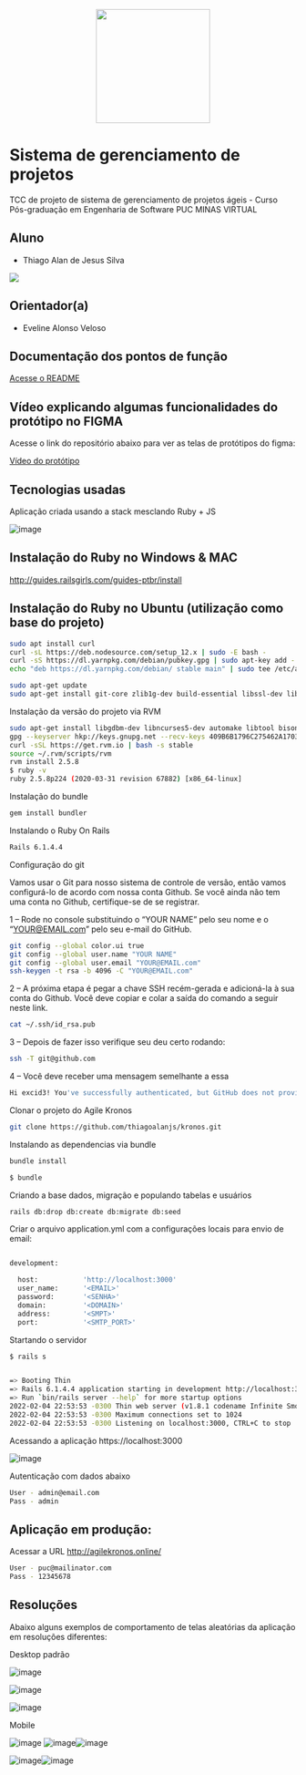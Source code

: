 <p align="center">
  <img width="200" height="200" src="https://user-images.githubusercontent.com/32438113/152666921-8b2fc7b9-dc52-4269-b6e3-00380c281c31.png">
</p>

# Sistema de gerenciamento de projetos

TCC de projeto de sistema de gerenciamento de projetos ágeis - Curso Pós-graduação em Engenharia de Software PUC MINAS VIRTUAL

## Aluno

- Thiago Alan de Jesus Silva

 <a href="https://www.linkedin.com/in/thiago-alan-65629465/" target="_blank"><img src="https://img.shields.io/badge/LinkedIn-0077B5?style=for-the-badge&logo=linkedin&logoColor=white"></a>

## Orientador(a)

- Eveline Alonso Veloso

## Documentação dos pontos de função

 <a href="https://github.com/thiagoalanjs/kronos/tree/main/function_points" target="_blank">Acesse o README</a>
 
## Vídeo explicando algumas funcionalidades do protótipo no FIGMA

Acesse o link do repositório abaixo para ver as telas de protótipos do figma: 

 <a href="https://github.com/thiagoalanjs/kronos/blob/main/presentation_tcc/README.md">Vídeo do protótipo</a>

## Tecnologias usadas

Aplicação criada usando a stack mesclando Ruby + JS 

![image](https://user-images.githubusercontent.com/32438113/152725798-6f003dc1-fc08-4ee7-b847-7c6a6f3faa0f.png)

## Instalação do Ruby no Windows & MAC

http://guides.railsgirls.com/guides-ptbr/install

## Instalação do Ruby no Ubuntu (utilização como base do projeto)

```bash
sudo apt install curl
curl -sL https://deb.nodesource.com/setup_12.x | sudo -E bash -
curl -sS https://dl.yarnpkg.com/debian/pubkey.gpg | sudo apt-key add -
echo "deb https://dl.yarnpkg.com/debian/ stable main" | sudo tee /etc/apt/sources.list.d/yarn.list

sudo apt-get update
sudo apt-get install git-core zlib1g-dev build-essential libssl-dev libreadline-dev libyaml-dev libsqlite3-dev sqlite3 libxml2-dev libxslt1-dev libcurl4-openssl-dev software-properties-common libf
```
Instalação da versão do projeto via RVM
```bash
sudo apt-get install libgdbm-dev libncurses5-dev automake libtool bison libffi-dev
gpg --keyserver hkp://keys.gnupg.net --recv-keys 409B6B1796C275462A1703113804BB82D39DC0E3 7D2BAF1CF37B13E2069D6956105BD0E739499BDB
curl -sSL https://get.rvm.io | bash -s stable
source ~/.rvm/scripts/rvm
rvm install 2.5.8
$ ruby -v
ruby 2.5.8p224 (2020-03-31 revision 67882) [x86_64-linux]
```

Instalação do bundle

```bash
gem install bundler
```

Instalando o Ruby On Rails

```bash
Rails 6.1.4.4
```

Configuração do git

Vamos usar o Git para nosso sistema de controle de versão, então vamos configurá-lo de acordo com nossa conta Github. Se você ainda não tem uma conta no Github, certifique-se de se registrar.

1 – Rode no console substituindo o “YOUR NAME” pelo seu nome e o “YOUR@EMAIL.com” pelo seu e-mail do GitHub.

```bash
git config --global color.ui true
git config --global user.name "YOUR NAME"
git config --global user.email "YOUR@EMAIL.com"
ssh-keygen -t rsa -b 4096 -C "YOUR@EMAIL.com"

```

2 – A próxima etapa é pegar a chave SSH recém-gerada e adicioná-la à sua conta do Github. Você deve copiar e colar a saída do comando a seguir neste link.

```bash
cat ~/.ssh/id_rsa.pub
```

3 – Depois de fazer isso verifique seu deu certo rodando:

```bash
ssh -T git@github.com
```

4 – Você deve receber uma mensagem semelhante a essa

```bash
Hi excid3! You've successfully authenticated, but GitHub does not provide shell access.
```

Clonar o projeto do Agile Kronos

```bash
git clone https://github.com/thiagoalanjs/kronos.git
```

Instalando as dependencias via bundle
```bash
bundle install

$ bundle
```

Criando a base dados, migração e populando tabelas e usuários
```bash
rails db:drop db:create db:migrate db:seed
```

Criar o arquivo application.yml com a configurações locais para envio de email:

```bash

development:

  host:           'http://localhost:3000'
  user_name:      '<EMAIL>'
  password:       '<SENHA>'
  domain:         '<DOMAIN>'
  address:        '<SMPT>'
  port:           '<SMTP_PORT>'

```

Startando o servidor

```bash
$ rails s


=> Booting Thin
=> Rails 6.1.4.4 application starting in development http://localhost:3000
=> Run `bin/rails server --help` for more startup options
2022-02-04 22:53:53 -0300 Thin web server (v1.8.1 codename Infinite Smoothie)
2022-02-04 22:53:53 -0300 Maximum connections set to 1024
2022-02-04 22:53:53 -0300 Listening on localhost:3000, CTRL+C to stop

```

Acessando a aplicação https://localhost:3000

![image](https://user-images.githubusercontent.com/32438113/152626433-80fa93c1-42fe-4d71-946f-dca9742a0dfc.png)


Autenticação com dados abaixo
```bash
User - admin@email.com
Pass - admin

```

## Aplicação em produção:

Acessar a URL http://agilekronos.online/
```bash
User - puc@mailinator.com
Pass - 12345678
```
## Resoluções

Abaixo alguns exemplos de comportamento de telas aleatórias da aplicação em resoluções diferentes:

Desktop padrão

![image](https://user-images.githubusercontent.com/32438113/161894891-3c46eb60-c65c-4b4b-a49f-3b764392ad6e.png)

![image](https://user-images.githubusercontent.com/32438113/161895428-a14542c1-b1ec-4673-a89e-edd6bd527647.png)

![image](https://user-images.githubusercontent.com/32438113/161895561-02646bf0-725a-46f8-afd7-28994cebf2ab.png)



Mobile

![image](https://user-images.githubusercontent.com/32438113/161894947-324fce33-6310-42e6-a271-44935f36f011.png) ![image](https://user-images.githubusercontent.com/32438113/161895099-5a510930-83fe-4f71-b463-158e8bee4f8f.png)![image](https://user-images.githubusercontent.com/32438113/161894987-b21008c3-79ac-4fa0-9c6d-a5afc44cd42c.png)


![image](https://user-images.githubusercontent.com/32438113/161895155-dd639f9b-7e17-436f-bb32-914059c20b69.png)![image](https://user-images.githubusercontent.com/32438113/161895299-4855de29-5869-41f8-9816-aeb93e6bace8.png)


